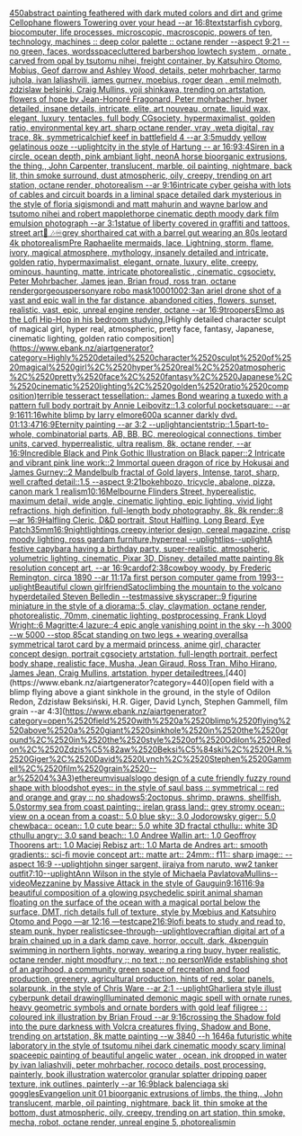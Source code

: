 [450](https://www.ebank.nz/aiartgenerator?category=450)[abstract painting feathered with dark muted colors and dirt and grime Cellophane flowers Towering over your head --ar 16:8](https://www.ebank.nz/aiartgenerator?category=abstract%2520painting%2520feathered%2520with%2520dark%2520muted%2520colors%2520and%2520dirt%2520and%2520grime%2520Cellophane%2520flowers%2520Towering%2520over%2520your%2520head%2520--ar%252016%3A8)[text](https://www.ebank.nz/aiartgenerator?category=text)[starfish cyborg, biocomputer, life processes, microscopic, macroscopic, powers of ten, technology, machines :: deep color palette :: octane render   --aspect 9:21 --no green, faces, words](https://www.ebank.nz/aiartgenerator?category=starfish%2520cyborg%2C%2520biocomputer%2C%2520life%2520processes%2C%2520microscopic%2C%2520macroscopic%2C%2520powers%2520of%2520ten%2C%2520technology%2C%2520machines%2520%3A%3A%2520deep%2520color%2520palette%2520%3A%3A%2520octane%2520render%2520%2520%2520--aspect%25209%3A21%2520--no%2520green%2C%2520faces%2C%2520words)[space](https://www.ebank.nz/aiartgenerator?category=space)[cluttered barbershop  lowtech system , ornate , carved from opal by tsutomu nihei, freight container, by Katsuhiro Otomo, Mobius, Geof darrow and Ashley Wood, details, peter mohrbacher, tarmo juhola, ivan laliashvili, james gurney, moebius, roger dean , emil melmoth, zdzislaw belsinki, Craig Mullins, yoji shinkawa, trending on artstation, flowers of hope by Jean-Honoré Fragonard, Peter mohrbacher, hyper detailed, insane details, intricate, elite, art nouveau, ornate, liquid wax, elegant, luxury, tentacles, full body CGsociety, hypermaximalist, golden ratio, environmental key art, sharp octane render, vray ,weta digital, ray trace, 8k, symmetrical](https://www.ebank.nz/aiartgenerator?category=cluttered%2520barbershop%2520%2520lowtech%2520system%2520%2C%2520ornate%2520%2C%2520carved%2520from%2520opal%2520by%2520tsutomu%2520nihei%2C%2520freight%2520container%2C%2520by%2520Katsuhiro%2520Otomo%2C%2520Mobius%2C%2520Geof%2520darrow%2520and%2520Ashley%2520Wood%2C%2520details%2C%2520peter%2520mohrbacher%2C%2520tarmo%2520juhola%2C%2520ivan%2520laliashvili%2C%2520james%2520gurney%2C%2520moebius%2C%2520roger%2520dean%2520%2C%2520emil%2520melmoth%2C%2520zdzislaw%2520belsinki%2C%2520Craig%2520Mullins%2C%2520yoji%2520shinkawa%2C%2520trending%2520on%2520artstation%2C%2520flowers%2520of%2520hope%2520by%2520Jean-Honor%C3%A9%2520Fragonard%2C%2520Peter%2520mohrbacher%2C%2520hyper%2520detailed%2C%2520insane%2520details%2C%2520intricate%2C%2520elite%2C%2520art%2520nouveau%2C%2520ornate%2C%2520liquid%2520wax%2C%2520elegant%2C%2520luxury%2C%2520tentacles%2C%2520full%2520body%2520CGsociety%2C%2520hypermaximalist%2C%2520golden%2520ratio%2C%2520environmental%2520key%2520art%2C%2520sharp%2520octane%2520render%2C%2520vray%2520%2Cweta%2520digital%2C%2520ray%2520trace%2C%25208k%2C%2520symmetrical)[chief keef in battlefield 4 --ar 3:5](https://www.ebank.nz/aiartgenerator?category=chief%2520keef%2520in%2520battlefield%25204%2520--ar%25203%3A5)[muddy yellow gelatinous ooze --uplight](https://www.ebank.nz/aiartgenerator?category=muddy%2520yellow%2520gelatinous%2520ooze%2520--uplight)[city in the style of Hartung -- ar 16:9](https://www.ebank.nz/aiartgenerator?category=city%2520in%2520the%2520style%2520of%2520Hartung%2520--%2520ar%252016%3A9)[3:4](https://www.ebank.nz/aiartgenerator?category=3%3A4)[Siren in a circle, ocean depth, pink ambiant light, neon](https://www.ebank.nz/aiartgenerator?category=Siren%2520in%2520a%2520circle%2C%2520ocean%2520depth%2C%2520pink%2520ambiant%2520light%2C%2520neon)[A horse bioorganic extrusions, the thing,, John Carpenter, translucent, marble, oil painting, nightmare, back lit, thin smoke surround, dust atmospheric, oily, creepy, trending on art station, octane render, photorealism --ar 9:16](https://www.ebank.nz/aiartgenerator?category=A%2520horse%2520bioorganic%2520extrusions%2C%2520the%2520thing%2C%2C%2520John%2520Carpenter%2C%2520translucent%2C%2520marble%2C%2520oil%2520painting%2C%2520nightmare%2C%2520back%2520lit%2C%2520thin%2520smoke%2520surround%2C%2520dust%2520atmospheric%2C%2520oily%2C%2520creepy%2C%2520trending%2520on%2520art%2520station%2C%2520octane%2520render%2C%2520photorealism%2520--ar%25209%3A16)[intricate cyber geisha with lots of cables and circuit boards in a liminal space detailed dark mysterious in the style of floria sigismondi and matt mahurin and wayne barlow and tsutomo nihei and robert mapplethorpe cinematic depth moody dark film emulsion photograph --ar 3:1](https://www.ebank.nz/aiartgenerator?category=intricate%2520cyber%2520geisha%2520with%2520lots%2520of%2520cables%2520and%2520circuit%2520boards%2520in%2520a%2520liminal%2520space%2520detailed%2520dark%2520mysterious%2520in%2520the%2520style%2520of%2520floria%2520sigismondi%2520and%2520matt%2520mahurin%2520and%2520wayne%2520barlow%2520and%2520tsutomo%2520nihei%2520and%2520robert%2520mapplethorpe%2520cinematic%2520depth%2520moody%2520dark%2520film%2520emulsion%2520photograph%2520--ar%25203%3A1)[statue of liberty covered in graffiti and tattoos, street art](https://www.ebank.nz/aiartgenerator?category=statue%2520of%2520liberty%2520covered%2520in%2520graffiti%2520and%2520tattoos%2C%2520street%2520art)[🎵 🎶♾](https://www.ebank.nz/aiartgenerator?category=%F0%9F%8E%B5%2520%F0%9F%8E%B6%E2%99%BE)[grey shorthaired cat with a barrel gut wearing an 80s leotard 4k photorealism](https://www.ebank.nz/aiartgenerator?category=grey%2520shorthaired%2520cat%2520with%2520a%2520barrel%2520gut%2520wearing%2520an%252080s%2520leotard%25204k%2520photorealism)[Pre Raphaelite mermaids, lace, Lightning, storm, flame, ivory, magical atmosphere, mythology, insanely detailed and intricate, golden ratio, hypermaximalist, elegant, ornate, luxury, elite, creepy, ominous, haunting, matte, intricate photorealistic , cinematic, cgsociety, Peter Mohrbacher, James jean, Brian froud, ross tran, octane render](https://www.ebank.nz/aiartgenerator?category=Pre%2520Raphaelite%2520mermaids%2C%2520lace%2C%2520Lightning%2C%2520storm%2C%2520flame%2C%2520ivory%2C%2520magical%2520atmosphere%2C%2520mythology%2C%2520insanely%2520detailed%2520and%2520intricate%2C%2520golden%2520ratio%2C%2520hypermaximalist%2C%2520elegant%2C%2520ornate%2C%2520luxury%2C%2520elite%2C%2520creepy%2C%2520ominous%2C%2520haunting%2C%2520matte%2C%2520intricate%2520photorealistic%2520%2C%2520cinematic%2C%2520cgsociety%2C%2520Peter%2520Mohrbacher%2C%2520James%2520jean%2C%2520Brian%2520froud%2C%2520ross%2520tran%2C%2520octane%2520render)[gorgeous](https://www.ebank.nz/aiartgenerator?category=gorgeous)[person](https://www.ebank.nz/aiartgenerator?category=person)[yare robo mask](https://www.ebank.nz/aiartgenerator?category=yare%2520robo%2520mask)[1000100](https://www.ebank.nz/aiartgenerator?category=1000100)[2:3](https://www.ebank.nz/aiartgenerator?category=2%3A3)[an ariel drone shot of a vast and epic wall in the far distance, abandoned cities, flowers, sunset, realistic, vast, epic, unreal engine render, octane --ar 16:9](https://www.ebank.nz/aiartgenerator?category=an%2520ariel%2520drone%2520shot%2520of%2520a%2520vast%2520and%2520epic%2520wall%2520in%2520the%2520far%2520distance%2C%2520abandoned%2520cities%2C%2520flowers%2C%2520sunset%2C%2520realistic%2C%2520vast%2C%2520epic%2C%2520unreal%2520engine%2520render%2C%2520octane%2520--ar%252016%3A9)[troopers](https://www.ebank.nz/aiartgenerator?category=troopers)[Elmo as the Lofi Hip-Hop in his bedroom studying.](https://www.ebank.nz/aiartgenerator?category=Elmo%2520as%2520the%2520Lofi%2520Hip-Hop%2520in%2520his%2520bedroom%2520studying.)[Highly detailed character sculpt of magical girl, hyper real, atmospheric, pretty face, fantasy, Japanese, cinematic lighting, golden ratio composition](https://www.ebank.nz/aiartgenerator?category=Highly%2520detailed%2520character%2520sculpt%2520of%2520magical%2520girl%2C%2520hyper%2520real%2C%2520atmospheric%2C%2520pretty%2520face%2C%2520fantasy%2C%2520Japanese%2C%2520cinematic%2520lighting%2C%2520golden%2520ratio%2520composition)[terrible tesseract tessellation:: James Bond wearing a tuxedo with a pattern full body portrait by Annie Leibovitz::1.3 colorful pocketsquare:: --ar 9:16](https://www.ebank.nz/aiartgenerator?category=terrible%2520tesseract%2520tessellation%3A%3A%2520James%2520Bond%2520wearing%2520a%2520tuxedo%2520with%2520a%2520pattern%2520full%2520body%2520portrait%2520by%2520Annie%2520Leibovitz%3A%3A1.3%2520colorful%2520pocketsquare%3A%3A%2520--ar%25209%3A16)[11:16](https://www.ebank.nz/aiartgenerator?category=11%3A16)[white blimp by larry elmore](https://www.ebank.nz/aiartgenerator?category=white%2520blimp%2520by%2520larry%2520elmore)[600](https://www.ebank.nz/aiartgenerator?category=600)[a scanner darkly dvd. 01:13:47](https://www.ebank.nz/aiartgenerator?category=a%2520scanner%2520darkly%2520dvd.%252001%3A13%3A47)[16:9](https://www.ebank.nz/aiartgenerator?category=16%3A9)[Eternity painting --ar 3:2 --uplight](https://www.ebank.nz/aiartgenerator?category=Eternity%2520painting%2520--ar%25203%3A2%2520--uplight)[ancient](https://www.ebank.nz/aiartgenerator?category=ancient)[strip::1.5](https://www.ebank.nz/aiartgenerator?category=strip%3A%3A1.5)[part-to-whole, combinatorial parts, AB, BB, BC, mereological connections, timber units, carved, hyperrealistic, ultra realism, 8k, octane render, --ar 16:9](https://www.ebank.nz/aiartgenerator?category=part-to-whole%2C%2520combinatorial%2520parts%2C%2520AB%2C%2520BB%2C%2520BC%2C%2520mereological%2520connections%2C%2520timber%2520units%2C%2520carved%2C%2520hyperrealistic%2C%2520ultra%2520realism%2C%25208k%2C%2520octane%2520render%2C%2520--ar%252016%3A9)[Incredible Black and Pink Gothic Illustration on Black paper::2 Intricate and vibrant pink line work::2 Immortal queen dragon of rice by Hokusai and James Gurney::2 Mandelbulb fractal of Gold layers, Intense, tarot, sharp, well crafted detail::1.5 --aspect 9:21](https://www.ebank.nz/aiartgenerator?category=Incredible%2520Black%2520and%2520Pink%2520Gothic%2520Illustration%2520on%2520Black%2520paper%3A%3A2%2520Intricate%2520and%2520vibrant%2520pink%2520line%2520work%3A%3A2%2520Immortal%2520queen%2520dragon%2520of%2520rice%2520by%2520Hokusai%2520and%2520James%2520Gurney%3A%3A2%2520Mandelbulb%2520fractal%2520of%2520Gold%2520layers%2C%2520Intense%2C%2520tarot%2C%2520sharp%2C%2520well%2520crafted%2520detail%3A%3A1.5%2520--aspect%25209%3A21)[bokeh](https://www.ebank.nz/aiartgenerator?category=bokeh)[bozo, tricycle, abalone, pizza, canon mark 1 realism](https://www.ebank.nz/aiartgenerator?category=bozo%2C%2520tricycle%2C%2520abalone%2C%2520pizza%2C%2520canon%2520mark%25201%2520realism)[10:16](https://www.ebank.nz/aiartgenerator?category=10%3A16)[Melbourne Flinders Street, hyperealistic, maximum detail, wide angle, cinematic lighting, epic lighting, vivid light refractions, high definition, full-length body photography, 8k, 8k render::8 —ar 16:9](https://www.ebank.nz/aiartgenerator?category=Melbourne%2520Flinders%2520Street%2C%2520hyperealistic%2C%2520maximum%2520detail%2C%2520wide%2520angle%2C%2520cinematic%2520lighting%2C%2520epic%2520lighting%2C%2520vivid%2520light%2520refractions%2C%2520high%2520definition%2C%2520full-length%2520body%2520photography%2C%25208k%2C%25208k%2520render%3A%3A8%2520%E2%80%94ar%252016%3A9)[Halfling Cleric, D&D portrait, Stout Halfling, Long Beard, Eye Patch](https://www.ebank.nz/aiartgenerator?category=Halfling%2520Cleric%2C%2520D%26D%2520portrait%2C%2520Stout%2520Halfling%2C%2520Long%2520Beard%2C%2520Eye%2520Patch)[35mm](https://www.ebank.nz/aiartgenerator?category=35mm)[16:9](https://www.ebank.nz/aiartgenerator?category=16%3A9)[night](https://www.ebank.nz/aiartgenerator?category=night)[lightings,creepy,](https://www.ebank.nz/aiartgenerator?category=lightings%2Ccreepy%2C)[interior design, cereal magazine, crisp moody lighting, ross gardam furniture,hyperreal --uplight](https://www.ebank.nz/aiartgenerator?category=interior%2520design%2C%2520cereal%2520magazine%2C%2520crisp%2520moody%2520lighting%2C%2520ross%2520gardam%2520furniture%2Chyperreal%2520--uplight)[lips](https://www.ebank.nz/aiartgenerator?category=lips)[--uplight](https://www.ebank.nz/aiartgenerator?category=--uplight)[A festive capybara having a birthday party, super-realistic, atmospheric, volumetric lighting, cinematic, Pixar 3D, Disney, detailed matte painting 8k resolution concept art, --ar 16:9](https://www.ebank.nz/aiartgenerator?category=A%2520festive%2520capybara%2520having%2520a%2520birthday%2520party%2C%2520super-realistic%2C%2520atmospheric%2C%2520volumetric%2520lighting%2C%2520cinematic%2C%2520Pixar%25203D%2C%2520Disney%2C%2520detailed%2520matte%2520painting%25208k%2520resolution%2520concept%2520art%2C%2520--ar%252016%3A9)[car](https://www.ebank.nz/aiartgenerator?category=car)[dof](https://www.ebank.nz/aiartgenerator?category=dof)[2:3](https://www.ebank.nz/aiartgenerator?category=2%3A3)[8](https://www.ebank.nz/aiartgenerator?category=8)[cowboy woody, by Frederic Remington, circa 1890 --ar 11:17](https://www.ebank.nz/aiartgenerator?category=cowboy%2520woody%2C%2520by%2520Frederic%2520Remington%2C%2520circa%25201890%2520--ar%252011%3A17)[a first person computer game from 1993](https://www.ebank.nz/aiartgenerator?category=a%2520first%2520person%2520computer%2520game%2520from%25201993)[--uplight](https://www.ebank.nz/aiartgenerator?category=--uplight)[Beautiful clown girlfriend](https://www.ebank.nz/aiartgenerator?category=Beautiful%2520clown%2520girlfriend)[Sato](https://www.ebank.nz/aiartgenerator?category=Sato)[climbing the mountain to the volcano hyperdetailed Steven Belledin --test](https://www.ebank.nz/aiartgenerator?category=climbing%2520the%2520mountain%2520to%2520the%2520volcano%2520hyperdetailed%2520Steven%2520Belledin%2520--test)[massive skyscraper::9 figurine miniature in the style of a diorama::5, clay, claymation, octane render, photorealistic, 70mm, cinematic lighting, postprocessing, Frank Lloyd Wright::6 Magritte:4 lazure::4 epic angle vanishing point in the sky --h 3000 --w 5000 --stop 85](https://www.ebank.nz/aiartgenerator?category=massive%2520skyscraper%3A%3A9%2520figurine%2520miniature%2520in%2520the%2520style%2520of%2520a%2520diorama%3A%3A5%2C%2520clay%2C%2520claymation%2C%2520octane%2520render%2C%2520photorealistic%2C%252070mm%2C%2520cinematic%2520lighting%2C%2520postprocessing%2C%2520Frank%2520Lloyd%2520Wright%3A%3A6%2520Magritte%3A4%2520lazure%3A%3A4%2520epic%2520angle%2520vanishing%2520point%2520in%2520the%2520sky%2520--h%25203000%2520--w%25205000%2520--stop%252085)[cat standing on two legs + wearing overalls](https://www.ebank.nz/aiartgenerator?category=cat%2520standing%2520on%2520two%2520legs%2520%2B%2520wearing%2520overalls)[a symmetrical tarot card by a mermaid princess, anime girl, character concept design, portrait cgsociety artstation, full-length portrait, perfect body shape, realistic face, Musha, Jean Giraud, Ross Tran, Miho Hirano, James Jean, Craig Mullins, artstation, hyper detailed](https://www.ebank.nz/aiartgenerator?category=a%2520symmetrical%2520tarot%2520card%2520by%2520a%2520mermaid%2520princess%2C%2520anime%2520girl%2C%2520character%2520concept%2520design%2C%2520portrait%2520cgsociety%2520artstation%2C%2520full-length%2520portrait%2C%2520perfect%2520body%2520shape%2C%2520realistic%2520face%2C%2520Musha%2C%2520Jean%2520Giraud%2C%2520Ross%2520Tran%2C%2520Miho%2520Hirano%2C%2520James%2520Jean%2C%2520Craig%2520Mullins%2C%2520artstation%2C%2520hyper%2520detailed)[trees.](https://www.ebank.nz/aiartgenerator?category=trees.)[440](https://www.ebank.nz/aiartgenerator?category=440)[open field with a blimp flying above a giant sinkhole in the ground, in the style of Odilon Redon, Zdzisław Beksiński, H.R. Giger, David Lynch, Stephen Gammell, film grain --ar 4:3](https://www.ebank.nz/aiartgenerator?category=open%2520field%2520with%2520a%2520blimp%2520flying%2520above%2520a%2520giant%2520sinkhole%2520in%2520the%2520ground%2C%2520in%2520the%2520style%2520of%2520Odilon%2520Redon%2C%2520Zdzis%C5%82aw%2520Beksi%C5%84ski%2C%2520H.R.%2520Giger%2C%2520David%2520Lynch%2C%2520Stephen%2520Gammell%2C%2520film%2520grain%2520--ar%25204%3A3)[ethereum](https://www.ebank.nz/aiartgenerator?category=ethereum)[visuals](https://www.ebank.nz/aiartgenerator?category=visuals)[logo design of a cute friendly fuzzy round shape with bloodshot eyes:: in the style of saul bass :: symmetrical :: red and orange and gray  :: no shadows](https://www.ebank.nz/aiartgenerator?category=logo%2520design%2520of%2520a%2520cute%2520friendly%2520fuzzy%2520round%2520shape%2520with%2520bloodshot%2520eyes%3A%3A%2520in%2520the%2520style%2520of%2520saul%2520bass%2520%3A%3A%2520symmetrical%2520%3A%3A%2520red%2520and%2520orange%2520and%2520gray%2520%2520%3A%3A%2520no%2520shadows)[5:2](https://www.ebank.nz/aiartgenerator?category=5%3A2)[octopus, shrimp, prawns, shellfish, 5.0stormy sea from coast painting:: irelan grass land:: grey stromy ocean:: view on a ocean from a coast:: 5.0 blue sky:: 3.0 Jodorowsky giger:: 5.0 chewbaca:: ocean:: 1.0 cute bear:: 5.0 white 3D fractal cthullu:: white 3D cthullu angry:: 3.0 sand beach:: 1.0 Andree Wallin art:: 1.0 Geoffroy Thoorens art:: 1.0 Maciej Rebisz art:: 1.0 Marta de Andres art:: smooth gradients:: sci-fi movie concept art:: matte art:: 24mm:: f11:: sharp image:: --aspect 16:9 --uplight](https://www.ebank.nz/aiartgenerator?category=octopus%2C%2520shrimp%2C%2520prawns%2C%2520shellfish%2C%25205.0stormy%2520sea%2520from%2520coast%2520painting%3A%3A%2520irelan%2520grass%2520land%3A%3A%2520grey%2520stromy%2520ocean%3A%3A%2520view%2520on%2520a%2520ocean%2520from%2520a%2520coast%3A%3A%25205.0%2520blue%2520sky%3A%3A%25203.0%2520Jodorowsky%2520giger%3A%3A%25205.0%2520chewbaca%3A%3A%2520ocean%3A%3A%25201.0%2520cute%2520bear%3A%3A%25205.0%2520white%25203D%2520fractal%2520cthullu%3A%3A%2520white%25203D%2520cthullu%2520angry%3A%3A%25203.0%2520sand%2520beach%3A%3A%25201.0%2520Andree%2520Wallin%2520art%3A%3A%25201.0%2520Geoffroy%2520Thoorens%2520art%3A%3A%25201.0%2520Maciej%2520Rebisz%2520art%3A%3A%25201.0%2520Marta%2520de%2520Andres%2520art%3A%3A%2520smooth%2520gradients%3A%3A%2520sci-fi%2520movie%2520concept%2520art%3A%3A%2520matte%2520art%3A%3A%252024mm%3A%3A%2520f11%3A%3A%2520sharp%2520image%3A%3A%2520--aspect%252016%3A9%2520--uplight)[john singer sargent, jiraiya from naruto, ww2 tanker outfit](https://www.ebank.nz/aiartgenerator?category=john%2520singer%2520sargent%2C%2520jiraiya%2520from%2520naruto%2C%2520ww2%2520tanker%2520outfit)[7:10](https://www.ebank.nz/aiartgenerator?category=7%3A10)[--uplight](https://www.ebank.nz/aiartgenerator?category=--uplight)[Ann Wilson in the style of Michaela Pavlatova](https://www.ebank.nz/aiartgenerator?category=Ann%2520Wilson%2520in%2520the%2520style%2520of%2520Michaela%2520Pavlatova)[Mullins](https://www.ebank.nz/aiartgenerator?category=Mullins)[--video](https://www.ebank.nz/aiartgenerator?category=--video)[Mezzanine by Massive Attack in the style of Gauguin](https://www.ebank.nz/aiartgenerator?category=Mezzanine%2520by%2520Massive%2520Attack%2520in%2520the%2520style%2520of%2520Gauguin)[9:16](https://www.ebank.nz/aiartgenerator?category=9%3A16)[1](https://www.ebank.nz/aiartgenerator?category=1)[16:9](https://www.ebank.nz/aiartgenerator?category=16%3A9)[a beautiful composition of a glowing psychedelic spirit animal shaman floating on the surface of the ocean with a magical portal below the surface, DMT,  rich details full of texture, style by Mœbius and Katsuhiro Otomo and Pogo —ar 12:16 —test](https://www.ebank.nz/aiartgenerator?category=a%2520beautiful%2520composition%2520of%2520a%2520glowing%2520psychedelic%2520spirit%2520animal%2520shaman%2520floating%2520on%2520the%2520surface%2520of%2520the%2520ocean%2520with%2520a%2520magical%2520portal%2520below%2520the%2520surface%2C%2520DMT%2C%2520%2520rich%2520details%2520full%2520of%2520texture%2C%2520style%2520by%2520M%C5%93bius%2520and%2520Katsuhiro%2520Otomo%2520and%2520Pogo%2520%E2%80%94ar%252012%3A16%2520%E2%80%94test)[cape](https://www.ebank.nz/aiartgenerator?category=cape)[2](https://www.ebank.nz/aiartgenerator?category=2)[16:9](https://www.ebank.nz/aiartgenerator?category=16%3A9)[lofi beats to study and read to, steam punk, hyper realistic](https://www.ebank.nz/aiartgenerator?category=lofi%2520beats%2520to%2520study%2520and%2520read%2520to%2C%2520steam%2520punk%2C%2520hyper%2520realistic)[see-through](https://www.ebank.nz/aiartgenerator?category=see-through)[--uplight](https://www.ebank.nz/aiartgenerator?category=--uplight)[lovecraftian digital art of a brain chained up in a dark damp cave, horror, occult, dark, 4k](https://www.ebank.nz/aiartgenerator?category=lovecraftian%2520digital%2520art%2520of%2520a%2520brain%2520chained%2520up%2520in%2520a%2520dark%2520damp%2520cave%2C%2520horror%2C%2520occult%2C%2520dark%2C%25204k)[penguin swimming in northern lights, norway, wearing a ring buoy, hyper realistic, octane render, night mood](https://www.ebank.nz/aiartgenerator?category=penguin%2520swimming%2520in%2520northern%2520lights%2C%2520norway%2C%2520wearing%2520a%2520ring%2520buoy%2C%2520hyper%2520realistic%2C%2520octane%2520render%2C%2520night%2520mood)[fury ;; no text ;; no person](https://www.ebank.nz/aiartgenerator?category=fury%2520%3B%3B%2520no%2520text%2520%3B%3B%2520no%2520person)[Wide establishing shot of an agrihood, a community green space of recreation and food production, greenery, agricultural production, hints of red, solar panels, solarpunk, in the style of Chris Ware --ar 2:1 --uplight](https://www.ebank.nz/aiartgenerator?category=Wide%2520establishing%2520shot%2520of%2520an%2520agrihood%2C%2520a%2520community%2520green%2520space%2520of%2520recreation%2520and%2520food%2520production%2C%2520greenery%2C%2520agricultural%2520production%2C%2520hints%2520of%2520red%2C%2520solar%2520panels%2C%2520solarpunk%2C%2520in%2520the%2520style%2520of%2520Chris%2520Ware%2520--ar%25202%3A1%2520--uplight)[Gharliera style illust cyberpunk detail drawing](https://www.ebank.nz/aiartgenerator?category=Gharliera%2520style%2520illust%2520cyberpunk%2520detail%2520drawing)[Illuminated demonic magic spell with ornate runes, heavy geometric symbols and ornate borders with gold leaf filigree : : coloured ink illustration by Brian Froud --ar 9:16](https://www.ebank.nz/aiartgenerator?category=Illuminated%2520demonic%2520magic%2520spell%2520with%2520ornate%2520runes%2C%2520heavy%2520geometric%2520symbols%2520and%2520ornate%2520borders%2520with%2520gold%2520leaf%2520filigree%2520%3A%2520%3A%2520coloured%2520ink%2520illustration%2520by%2520Brian%2520Froud%2520--ar%25209%3A16)[crossing the Shadow fold into the pure darkness with Volcra creatures flying, Shadow and Bone, trending on artstation, 8k matte painting --w 3840 --h 1646](https://www.ebank.nz/aiartgenerator?category=crossing%2520the%2520Shadow%2520fold%2520into%2520the%2520pure%2520darkness%2520with%2520Volcra%2520creatures%2520flying%2C%2520Shadow%2520and%2520Bone%2C%2520trending%2520on%2520artstation%2C%25208k%2520matte%2520painting%2520--w%25203840%2520--h%25201646)[a futuristic white laboratory in the style of tsutomu nihei dark cinematic moody scary liminal space](https://www.ebank.nz/aiartgenerator?category=a%2520futuristic%2520white%2520laboratory%2520in%2520the%2520style%2520of%2520tsutomu%2520nihei%2520dark%2520cinematic%2520moody%2520scary%2520liminal%2520space)[epic painting of beautiful angelic water , ocean, ink dropped in water by ivan laliashvili, peter mohrbacher, rococo details, post processing, painterly, book illustration watercolor granular splatter dripping paper texture, ink outlines, painterly  --ar 16:9](https://www.ebank.nz/aiartgenerator?category=epic%2520painting%2520of%2520beautiful%2520angelic%2520water%2520%2C%2520ocean%2C%2520ink%2520dropped%2520in%2520water%2520by%2520ivan%2520laliashvili%2C%2520peter%2520mohrbacher%2C%2520rococo%2520details%2C%2520post%2520processing%2C%2520painterly%2C%2520book%2520illustration%2520watercolor%2520granular%2520splatter%2520dripping%2520paper%2520texture%2C%2520ink%2520outlines%2C%2520painterly%2520%2520--ar%252016%3A9)[black balenciaga ski goggles](https://www.ebank.nz/aiartgenerator?category=black%2520balenciaga%2520ski%2520goggles)[Evangelion unit 01  bioorganic extrusions of limbs, the thing,, John translucent, marble, oil painting, nightmare, back lit, thin smoke at the bottom, dust atmospheric, oily, creepy, trending on art station, thin smoke, mecha, robot, octane render, unreal engine 5, photorealism](https://www.ebank.nz/aiartgenerator?category=Evangelion%2520unit%252001%2520%2520bioorganic%2520extrusions%2520of%2520limbs%2C%2520the%2520thing%2C%2C%2520John%2520translucent%2C%2520marble%2C%2520oil%2520painting%2C%2520nightmare%2C%2520back%2520lit%2C%2520thin%2520smoke%2520at%2520the%2520bottom%2C%2520dust%2520atmospheric%2C%2520oily%2C%2520creepy%2C%2520trending%2520on%2520art%2520station%2C%2520thin%2520smoke%2C%2520mecha%2C%2520robot%2C%2520octane%2520render%2C%2520unreal%2520engine%25205%2C%2520photorealism)[in](https://www.ebank.nz/aiartgenerator?category=in)